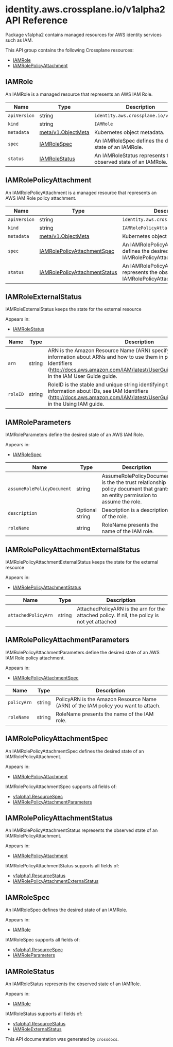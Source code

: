 # identity.aws.crossplane.io/v1alpha2 API Reference

Package v1alpha2 contains managed resources for AWS identity services such as IAM.

This API group contains the following Crossplane resources:

* [IAMRole](#IAMRole)
* [IAMRolePolicyAttachment](#IAMRolePolicyAttachment)

## IAMRole

An IAMRole is a managed resource that represents an AWS IAM Role.


Name | Type | Description
-----|------|------------
`apiVersion` | string | `identity.aws.crossplane.io/v1alpha2`
`kind` | string | `IAMRole`
`metadata` | [meta/v1.ObjectMeta](https://kubernetes.io/docs/reference/generated/kubernetes-api/v1.15/#objectmeta-v1-meta) | Kubernetes object metadata.
`spec` | [IAMRoleSpec](#IAMRoleSpec) | An IAMRoleSpec defines the desired state of an IAMRole.
`status` | [IAMRoleStatus](#IAMRoleStatus) | An IAMRoleStatus represents the observed state of an IAMRole.



## IAMRolePolicyAttachment

An IAMRolePolicyAttachment is a managed resource that represents an AWS IAM Role policy attachment.


Name | Type | Description
-----|------|------------
`apiVersion` | string | `identity.aws.crossplane.io/v1alpha2`
`kind` | string | `IAMRolePolicyAttachment`
`metadata` | [meta/v1.ObjectMeta](https://kubernetes.io/docs/reference/generated/kubernetes-api/v1.15/#objectmeta-v1-meta) | Kubernetes object metadata.
`spec` | [IAMRolePolicyAttachmentSpec](#IAMRolePolicyAttachmentSpec) | An IAMRolePolicyAttachmentSpec defines the desired state of an IAMRolePolicyAttachment.
`status` | [IAMRolePolicyAttachmentStatus](#IAMRolePolicyAttachmentStatus) | An IAMRolePolicyAttachmentStatus represents the observed state of an IAMRolePolicyAttachment.



## IAMRoleExternalStatus

IAMRoleExternalStatus keeps the state for the external resource

Appears in:

* [IAMRoleStatus](#IAMRoleStatus)


Name | Type | Description
-----|------|------------
`arn` | string | ARN is the Amazon Resource Name (ARN) specifying the role. For more information about ARNs and how to use them in policies, see IAM Identifiers (http://docs.aws.amazon.com/IAM/latest/UserGuide/Using_Identifiers.html) in the IAM User Guide guide.
`roleID` | string | RoleID is the stable and unique string identifying the role. For more information about IDs, see IAM Identifiers (http://docs.aws.amazon.com/IAM/latest/UserGuide/Using_Identifiers.html) in the Using IAM guide.



## IAMRoleParameters

IAMRoleParameters define the desired state of an AWS IAM Role.

Appears in:

* [IAMRoleSpec](#IAMRoleSpec)


Name | Type | Description
-----|------|------------
`assumeRolePolicyDocument` | string | AssumeRolePolicyDocument is the the trust relationship policy document that grants an entity permission to assume the role.
`description` | Optional string | Description is a description of the role.
`roleName` | string | RoleName presents the name of the IAM role.



## IAMRolePolicyAttachmentExternalStatus

IAMRolePolicyAttachmentExternalStatus keeps the state for the external resource

Appears in:

* [IAMRolePolicyAttachmentStatus](#IAMRolePolicyAttachmentStatus)


Name | Type | Description
-----|------|------------
`attachedPolicyArn` | string | AttachedPolicyARN is the arn for the attached policy. If nil, the policy is not yet attached



## IAMRolePolicyAttachmentParameters

IAMRolePolicyAttachmentParameters define the desired state of an AWS IAM Role policy attachment.

Appears in:

* [IAMRolePolicyAttachmentSpec](#IAMRolePolicyAttachmentSpec)


Name | Type | Description
-----|------|------------
`policyArn` | string | PolicyARN is the Amazon Resource Name (ARN) of the IAM policy you want to attach.
`roleName` | string | RoleName presents the name of the IAM role.



## IAMRolePolicyAttachmentSpec

An IAMRolePolicyAttachmentSpec defines the desired state of an IAMRolePolicyAttachment.

Appears in:

* [IAMRolePolicyAttachment](#IAMRolePolicyAttachment)




IAMRolePolicyAttachmentSpec supports all fields of:

* [v1alpha1.ResourceSpec](../crossplane-runtime/core-crossplane-io-v1alpha1.md#resourcespec)
* [IAMRolePolicyAttachmentParameters](#IAMRolePolicyAttachmentParameters)


## IAMRolePolicyAttachmentStatus

An IAMRolePolicyAttachmentStatus represents the observed state of an IAMRolePolicyAttachment.

Appears in:

* [IAMRolePolicyAttachment](#IAMRolePolicyAttachment)




IAMRolePolicyAttachmentStatus supports all fields of:

* [v1alpha1.ResourceStatus](../crossplane-runtime/core-crossplane-io-v1alpha1.md#resourcestatus)
* [IAMRolePolicyAttachmentExternalStatus](#IAMRolePolicyAttachmentExternalStatus)


## IAMRoleSpec

An IAMRoleSpec defines the desired state of an IAMRole.

Appears in:

* [IAMRole](#IAMRole)




IAMRoleSpec supports all fields of:

* [v1alpha1.ResourceSpec](../crossplane-runtime/core-crossplane-io-v1alpha1.md#resourcespec)
* [IAMRoleParameters](#IAMRoleParameters)


## IAMRoleStatus

An IAMRoleStatus represents the observed state of an IAMRole.

Appears in:

* [IAMRole](#IAMRole)




IAMRoleStatus supports all fields of:

* [v1alpha1.ResourceStatus](../crossplane-runtime/core-crossplane-io-v1alpha1.md#resourcestatus)
* [IAMRoleExternalStatus](#IAMRoleExternalStatus)


This API documentation was generated by `crossdocs`.